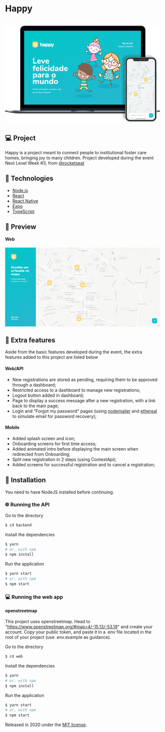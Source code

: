 # Happy

<h1 align="center" >
  <img alt="happy" title="happy" src="/github/happy.png" />
</h1>

## 💻 Project

Happy is a project meant to connect people to institutional foster care homes, bringing joy to many children.
Project developed during the event Next Level Week #3, from [@rocketseat](https://github.com/rocketseat)

<h2 id="tecnologias"> 🚀 Technologies </h2>

- [Node.js](https://nodejs.org/en/)
- [React](https://reactjs.org)
- [React Native](https://facebook.github.io/react-native/)
- [Expo](https://expo.io/)
- [TypeScript](https://www.typescriptlang.org/)

## 🎨 Preview

#### Web

<p align="center"><img src="./github/details.gif"/></p>




<h2 id="features-implementadas"> 🚧 Extra features </h2>

Aside from the basic features developed during the event, the extra features added to this project are listed below

#### Web/API
- New registrations are stored as pending, requiring them to be approved through a dashboard;
- Restricted access to a dashboard to manage new registrations;
- Logout button added in dashboard;
- Page to display a success message after a new registration, with a link back to the main page;
- Login and "Forgot my password" pages (using [nodemailer](https://nodemailer.com/) and [ethereal](https://ethereal.email/) to simulate email for password recovery);

#### Mobile
- Added splash screen and icon;
- Onboarding screens for first time access;
- Added animated intro before displaying the main screen when redirected from Onboarding;
- Split new registration in 2 steps (using ContextApi);
- Added screens for successful registration and to cancel a registration;

## :construction_worker: Installation

You need to have NodeJS installed before continuing.


### 🌐 Running the API

Go to the directory
```bash
$ cd backend
```

Install the dependencies

```bash
$ yarn
# or, with npm
$ npm install
```

Run the application

```bash
$ yarn start
# or, with npm
$ npm start
```

### 💻 Running the web app

#### openstreetmap

This project uses openstreetmap. Head to "https://www.openstreetmap.org/#map=4/-15.13/-53.19" and create your account. Copy your public token, and paste it in a .env file located in the root of your project (use .env.example as guidance).

Go to the directory

```bash
$ cd web
```
Install the dependencies

```bash
$ yarn
# or, with npm
$ npm install
```

Run the application

```bash
$ yarn start
# or, with npm
$ npm start
```






Released in 2020 under the [MIT license](https://github.com/guilhermecarmona/happy-nlw3/blob/main/LICENSE).